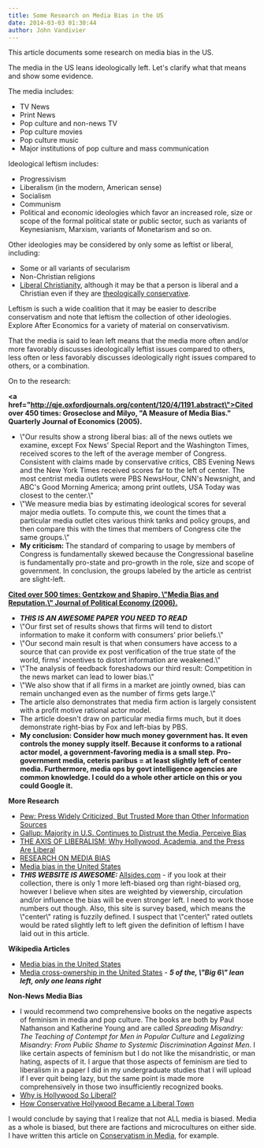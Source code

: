 ```yaml
---
title: Some Research on Media Bias in the US
date: 2014-03-03 01:30:44
author: John Vandivier
---
```




This article documents some research on media bias in the US.

The media in the US leans ideologically left. Let's clarify what that means and show some evidence.

The media includes:
<ul>
	<li>TV News</li>
	<li>Print News</li>
	<li>Pop culture and non-news TV</li>
	<li>Pop culture movies</li>
	<li>Pop culture music</li>
	<li>Major institutions of pop culture and mass communication</li>
</ul>
Ideological leftism includes:
<ul>
	<li>Progressivism</li>
	<li>Liberalism (in the modern, American sense)</li>
	<li>Socialism</li>
	<li>Communism</li>
	<li>Political and economic ideologies which favor an increased role, size or scope of the formal political state or public sector, such as variants of Keynesianism, Marxism, variants of Monetarism and so on.</li>
</ul>
Other ideologies may be considered by only some as leftist or liberal, including:
<ul>
	<li>Some or all variants of secularism</li>
	<li>Non-Christian religions</li>
	<li><a href=\"http://en.wikipedia.org/w/index.php?title=Liberal_Christianity&amp;oldid=596543514\">Liberal Christianity</a>, although it may be that a person is liberal and a Christian even if they are <a href=\"http://en.wikipedia.org/w/index.php?title=Conservative_Christianity&amp;oldid=594296464\">theologically conservative</a>.</li>
</ul>
Leftism is such a wide coalition that it may be easier to describe conservatism and note that leftism the collection of other ideologies. Explore After Economics for a variety of material on conservativism.

That the media is said to lean left means that the media more often and/or more favorably discusses ideologically leftist issues compared to others, less often or less favorably discusses ideologically right issues compared to others, or a combination.

On to the research:

<strong><a href=\"http://qje.oxfordjournals.org/content/120/4/1191.abstract\">Cited over 450 times: Groseclose and Milyo, \"A Measure of Media Bias.\" Quarterly Journal of Economics (2005).</a></strong>
<ul>
	<li>\"Our results show a strong liberal bias: all of the news outlets we examine, except Fox News' Special Report and the Washington Times, received scores to the left of the average member of Congress. Consistent with claims made by conservative critics, CBS Evening News and the New York Times received scores far to the left of center. The most centrist media outlets were PBS NewsHour, CNN's Newsnight, and ABC's Good Morning America; among print outlets, USA Today was closest to the center.\"</li>
	<li>\"We measure media bias by estimating ideological scores for several major media outlets. To compute this, we count the times that a particular media outlet cites various think tanks and policy groups, and then compare this with the times that members of Congress cite the same groups.\"</li>
	<li><strong>My criticism: </strong>The standard of comparing to usage by members of Congress is fundamentally skewed because the Congressional baseline is fundamentally pro-state and pro-growth in the role, size and scope of government. In conclusion, the groups labeled by the article as centrist are slight-left.</li>
</ul>
<a href=\"http://faculty.chicagobooth.edu/matthew.gentzkow/research/biasreputation.pdf\"><strong>Cited over 500 times: Gentzkow and Shapiro, \"Media Bias and Reputation.\" Journal of Political Economy (2006).</strong></a>
<ul>
	<li><em><strong>THIS IS AN AWESOME PAPER YOU NEED TO READ</strong></em></li>
	<li>\"<span style=\"line-height: 1.5em;\">Our first set of results shows that firms will tend to distort information </span><span style=\"line-height: 1.5em;\">to make it conform with consumers’ prior beliefs.\"</span></li>
	<li>\"<span style=\"line-height: 1.5em;\">Our second main result is that when consumers have access to a source </span><span style=\"line-height: 1.5em;\">that can provide ex post verification of the true state of the world, firms’ </span><span style=\"line-height: 1.5em;\">incentives to distort information are weakened.\"</span></li>
	<li>\"<span style=\"line-height: 1.5em;\">The analysis of feedback foreshadows our third result: Competition </span><span style=\"line-height: 1.5em;\">in the news market can lead to lower bias.\"</span></li>
	<li>\"<span style=\"line-height: 1.5em;\">We also show that if all firms in </span><span style=\"line-height: 1.5em;\">a market are jointly owned, bias can remain unchanged even as the </span><span style=\"line-height: 1.5em;\">number of firms gets large.\"</span></li>
	<li>The article also demonstrates that media firm action is largely consistent with a profit motive rational actor model.</li>
	<li>The article doesn't draw on particular media firms much, but it does demonstrate right-bias by Fox and left-bias by PBS.</li>
	<li><strong>My conclusion: Consider how much money government has. It even controls the money supply itself. Because it conforms to a rational actor model, a government-favoring media is a small step. Pro-government media, ceteris paribus = at least slightly left of center media. Furthermore, media ops by govt intelligence agencies are common knowledge. I could do a whole other article on this or you could Google it.</strong></li>
</ul>
<strong>More Research</strong>
<ul>
	<li><a href=\"http://www.people-press.org/2011/09/22/press-widely-criticized-but-trusted-more-than-other-institutions/\">Pew: Press Widely Criticized, But Trusted More than Other Information Sources</a></li>
	<li><a href=\"http://www.gallup.com/poll/149624/majority-continue-distrust-media-perceive-bias.aspx\">Gallup: Majority in U.S. Continues to Distrust the Media, Perceive Bias</a></li>
	<li><a href=\"http://www.mequonnow.com/blogs/communityblogs/212553911.html\">THE AXIS OF LIBERALISM: Why Hollywood, Academia, and the Press Are Liberal</a></li>
	<li><a href=\"http://www.discoverthenetworks.org/viewSubCategory.asp?id=207\">RESEARCH ON MEDIA BIAS</a></li>
	<li><a href=\"http://en.wikipedia.org/w/index.php?title=Media_bias_in_the_United_States&amp;oldid=597491416\">Media bias in the United States</a></li>
	<li><em><strong>THIS WEBSITE IS AWESOME:</strong></em><strong> </strong><a href=\"http://www.allsides.com/about-bias\">Allsides.com</a> - if you look at their collection, there is only 1 more left-biased org than right-biased org, however I believe when sites are weighted by viewership, circulation and/or influence the bias will be even stronger left. I need to work those numbers out though. Also, this site is survey based, which means the \"center\" rating is fuzzily defined. I suspect that \"center\" rated outlets would be rated slightly left to left given the definition of leftism I have laid out in this article.</li>
</ul>
<strong>Wikipedia Articles</strong>
<ul>
	<li><a href=\"http://en.wikipedia.org/w/index.php?title=Media_bias_in_the_United_States&amp;oldid=597491416#Liberal_bias\">Media bias in the United States</a></li>
	<li><a href=\"http://en.wikipedia.org/w/index.php?title=Media_cross-ownership_in_the_United_States&amp;oldid=594406245\">Media cross-ownership in the United States</a> - <em><strong>5 of the, \"Big 6\" lean left, only one leans right</strong></em></li>
</ul>
<strong>Non-News Media Bias</strong>
<ul>
	<li>I would recommend two comprehensive books on the negative aspects of feminism in media and pop culture. The books are both by Paul Nathanson and Katherine Young and are called <em>Spreading Misandry: The Teaching of Contempt for Men in Popular Culture</em> and <em>Legalizing Misandry: From Public Shame to Systemic Discrimination Against Men</em>. I like certain aspects of feminism but I do not like the misandristic, or man hating, aspects of it. I argue that those aspects of feminism are tied to liberalism in a paper I did in my undergraduate studies that I will upload if I ever quit being lazy, but the same point is made more comprehensively in those two insufficiently recognized books.</li>
	<li><a href=\"http://abcnews.go.com/blogs/headlines/2007/02/why_is_hollywoo_1/\">Why is Hollywood So Liberal?</a></li>
	<li><a href=\"http://usconservatives.about.com/od/conservativehollywood/a/HollywoodBIO.htm\">How Conservative Hollywood Became a Liberal Town</a></li>
</ul>
I would conclude by saying that I realize that not ALL media is biased. Media as a whole is biased, but there are factions and microcultures on either side. I have written this article on <a href=\"http://www.afterecon.com/philosophy-religion-and-apologetics/conservatism-in-media-and-pop-culture/\">Conservatism in Media</a>, for example.